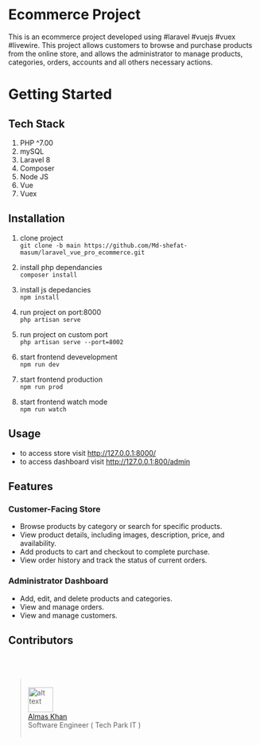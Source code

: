 <h1>Ecommerce Project</h1>

<p>
This is an ecommerce project developed using #laravel #vuejs #vuex #livewire. This project allows customers to browse and purchase products from the online store, and allows the administrator to manage products, categories, orders, accounts and all others necessary actions.
</p>

# Getting Started

## Tech Stack

1. PHP ^7.00
2. mySQL 
3. Laravel 8
4. Composer
5. Node JS
6. Vue
7. Vuex

## Installation

1. clone project <br>
`git clone -b main https://github.com/Md-shefat-masum/laravel_vue_pro_ecommerce.git`

2. install php dependancies <br>
`composer install`

3. install js depedancies <br>
`npm install`

4. run project on port:8000 <br>
`php artisan serve`

5. run project on custom port <br>
`php artisan serve --port=8002`

6. start frontend devevelopment <br>
`npm run dev`

1. start frontend production <br>
`npm run prod`

1. start frontend watch mode <br>
`npm run watch`

## Usage
- to access store visit http://127.0.0.1:8000/
- to access dashboard visit http://127.0.0.1:800/admin

## Features

### Customer-Facing Store
- Browse products by category or search for specific products.
- View product details, including images, description, price, and availability.
- Add products to cart and checkout to complete purchase.
- View order history and track the status of current orders.

### Administrator Dashboard
- Add, edit, and delete products and categories.
- View and manage orders.
- View and manage customers.

## Contributors
<br>

<br>

> <br>
> <img src="#" alt="alt text" width="50" height="50" > <br> 
> <a href="#">Almas Khan</a> <br>
> Software Engineer ( Tech Park IT )
> <br>
> <br>

